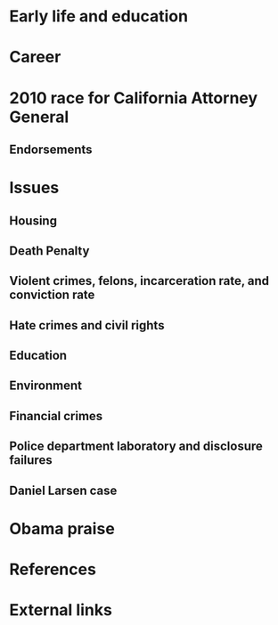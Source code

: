 # 
# Early life and education
# Career
# 2010 race for California Attorney General
## Endorsements
# Issues
## Housing
## Death Penalty
## Violent crimes, felons, incarceration rate, and conviction rate
## Hate crimes and civil rights
## Education
## Environment
## Financial crimes
## Police department laboratory and disclosure failures
## Daniel Larsen case
# Obama praise
# References
# External links